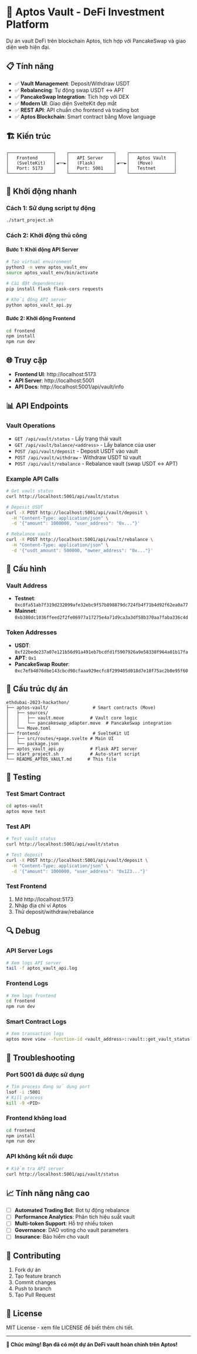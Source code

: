 # 🚀 Aptos Vault - DeFi Investment Platform

Dự án vault DeFi trên blockchain Aptos, tích hợp với PancakeSwap và giao diện web hiện đại.

## 📋 Tính năng

- ✅ **Vault Management**: Deposit/Withdraw USDT
- ✅ **Rebalancing**: Tự động swap USDT ↔ APT
- ✅ **PancakeSwap Integration**: Tích hợp với DEX
- ✅ **Modern UI**: Giao diện SvelteKit đẹp mắt
- ✅ **REST API**: API chuẩn cho frontend và trading bot
- ✅ **Aptos Blockchain**: Smart contract bằng Move language

## 🏗️ Kiến trúc

```
┌─────────────────┐    ┌─────────────────┐    ┌─────────────────┐
│   Frontend      │    │   API Server    │    │   Aptos Vault   │
│   (SvelteKit)   │◄──►│   (Flask)       │◄──►│   (Move)        │
│   Port: 5173    │    │   Port: 5001    │    │   Testnet       │
└─────────────────┘    └─────────────────┘    └─────────────────┘
```

## 🚀 Khởi động nhanh

### Cách 1: Sử dụng script tự động
```bash
./start_project.sh
```

### Cách 2: Khởi động thủ công

#### Bước 1: Khởi động API Server
```bash
# Tạo virtual environment
python3 -m venv aptos_vault_env
source aptos_vault_env/bin/activate

# Cài đặt dependencies
pip install flask flask-cors requests

# Khởi động API server
python aptos_vault_api.py
```

#### Bước 2: Khởi động Frontend
```bash
cd frontend
npm install
npm run dev
```

## 🌐 Truy cập

- **Frontend UI**: http://localhost:5173
- **API Server**: http://localhost:5001
- **API Docs**: http://localhost:5001/api/vault/info

## 📊 API Endpoints

### Vault Operations
- `GET /api/vault/status` - Lấy trạng thái vault
- `GET /api/vault/balance/<address>` - Lấy balance của user
- `POST /api/vault/deposit` - Deposit USDT vào vault
- `POST /api/vault/withdraw` - Withdraw USDT từ vault
- `POST /api/vault/rebalance` - Rebalance vault (swap USDT ↔ APT)

### Example API Calls
```bash
# Get vault status
curl http://localhost:5001/api/vault/status

# Deposit USDT
curl -X POST http://localhost:5001/api/vault/deposit \
  -H "Content-Type: application/json" \
  -d '{"amount": 1000000, "user_address": "0x..."}'

# Rebalance vault
curl -X POST http://localhost:5001/api/vault/rebalance \
  -H "Content-Type: application/json" \
  -d '{"usdt_amount": 500000, "owner_address": "0x..."}'
```

## 🔧 Cấu hình

### Vault Address
- **Testnet**: `0xc8fa51ab7f319d232099afe32ebc9f57b898879dc724fb4f71b4d92f62ea0a77`
- **Mainnet**: `0xb380dc1036ffeed2f2fe06977a17275e4a71d9ca3a3df58b370aa7faba336c4d`

### Token Addresses
- **USDT**: `0xf22bede237a07e121b56d91a491eb7bcdfd1f5907926a9e58338f964a01b17fa`
- **APT**: `0x1`
- **PancakeSwap Router**: `0xc7efb4076dbe143cbcd98cfaaa929ecfc8f299405d018d7e18f75ac2b0e95f60`

## 📁 Cấu trúc dự án

```
ethdubai-2023-hackathon/
├── aptos-vault/                 # Smart contracts (Move)
│   ├── sources/
│   │   ├── vault.move          # Vault core logic
│   │   └── pancakeswap_adapter.move  # PancakeSwap integration
│   └── Move.toml
├── frontend/                    # SvelteKit UI
│   ├── src/routes/+page.svelte # Main UI
│   └── package.json
├── aptos_vault_api.py          # Flask API server
├── start_project.sh            # Auto-start script
└── README_APTOS_VAULT.md      # This file
```

## 🧪 Testing

### Test Smart Contract
```bash
cd aptos-vault
aptos move test
```

### Test API
```bash
# Test vault status
curl http://localhost:5001/api/vault/status

# Test deposit
curl -X POST http://localhost:5001/api/vault/deposit \
  -H "Content-Type: application/json" \
  -d '{"amount": 1000000, "user_address": "0x123..."}'
```

### Test Frontend
1. Mở http://localhost:5173
2. Nhập địa chỉ ví Aptos
3. Thử deposit/withdraw/rebalance

## 🔍 Debug

### API Server Logs
```bash
# Xem logs API server
tail -f aptos_vault_api.log
```

### Frontend Logs
```bash
# Xem logs frontend
cd frontend
npm run dev
```

### Smart Contract Logs
```bash
# Xem transaction logs
aptos move view --function-id <vault_address>::vault::get_vault_status
```

## 🚨 Troubleshooting

### Port 5001 đã được sử dụng
```bash
# Tìm process đang sử dụng port
lsof -i :5001
# Kill process
kill -9 <PID>
```

### Frontend không load
```bash
cd frontend
npm install
npm run dev
```

### API không kết nối được
```bash
# Kiểm tra API server
curl http://localhost:5001/api/vault/status
```

## 📈 Tính năng nâng cao

- [ ] **Automated Trading Bot**: Bot tự động rebalance
- [ ] **Performance Analytics**: Phân tích hiệu suất vault
- [ ] **Multi-token Support**: Hỗ trợ nhiều token
- [ ] **Governance**: DAO voting cho vault parameters
- [ ] **Insurance**: Bảo hiểm cho vault

## 🤝 Contributing

1. Fork dự án
2. Tạo feature branch
3. Commit changes
4. Push to branch
5. Tạo Pull Request

## 📄 License

MIT License - xem file LICENSE để biết thêm chi tiết.

---

**🎉 Chúc mừng! Bạn đã có một dự án DeFi vault hoàn chỉnh trên Aptos!** 